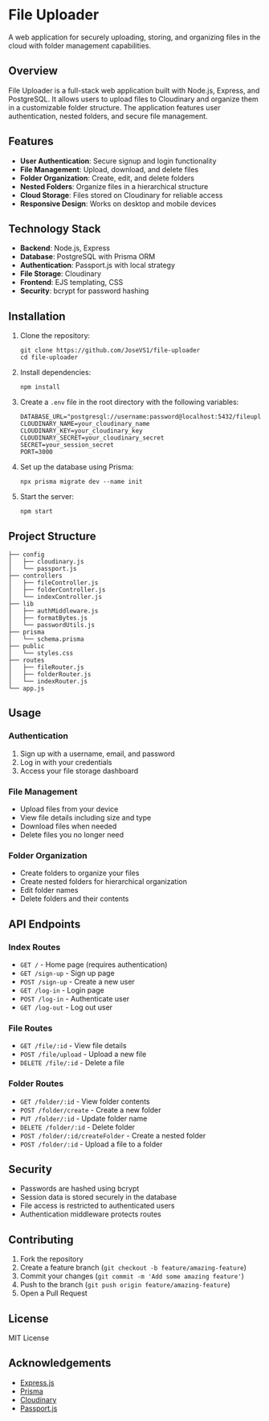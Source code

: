 # File Uploader

A web application for securely uploading, storing, and organizing files in the cloud with folder management capabilities.

## Overview

File Uploader is a full-stack web application built with Node.js, Express, and PostgreSQL. It allows users to upload files to Cloudinary and organize them in a customizable folder structure. The application features user authentication, nested folders, and secure file management.

## Features

- **User Authentication**: Secure signup and login functionality
- **File Management**: Upload, download, and delete files
- **Folder Organization**: Create, edit, and delete folders
- **Nested Folders**: Organize files in a hierarchical structure
- **Cloud Storage**: Files stored on Cloudinary for reliable access
- **Responsive Design**: Works on desktop and mobile devices

## Technology Stack

- **Backend**: Node.js, Express
- **Database**: PostgreSQL with Prisma ORM
- **Authentication**: Passport.js with local strategy
- **File Storage**: Cloudinary
- **Frontend**: EJS templating, CSS
- **Security**: bcrypt for password hashing

## Installation

1. Clone the repository:
   ```
   git clone https://github.com/JoseVS1/file-uploader
   cd file-uploader
   ```

2. Install dependencies:
   ```
   npm install
   ```

3. Create a `.env` file in the root directory with the following variables:
   ```
   DATABASE_URL="postgresql://username:password@localhost:5432/fileuploader"
   CLOUDINARY_NAME=your_cloudinary_name
   CLOUDINARY_KEY=your_cloudinary_key
   CLOUDINARY_SECRET=your_cloudinary_secret
   SECRET=your_session_secret
   PORT=3000
   ```

4. Set up the database using Prisma:
   ```
   npx prisma migrate dev --name init
   ```

5. Start the server:
   ```
   npm start
   ```

## Project Structure

```
├── config
│   ├── cloudinary.js
│   └── passport.js
├── controllers
│   ├── fileController.js
│   ├── folderController.js
│   └── indexController.js
├── lib
│   ├── authMiddleware.js
│   ├── formatBytes.js
│   └── passwordUtils.js
├── prisma
│   └── schema.prisma
├── public
│   └── styles.css
├── routes
│   ├── fileRouter.js
│   ├── folderRouter.js
│   └── indexRouter.js
└── app.js
```

## Usage

### Authentication

1. Sign up with a username, email, and password
2. Log in with your credentials
3. Access your file storage dashboard

### File Management

- Upload files from your device
- View file details including size and type
- Download files when needed
- Delete files you no longer need

### Folder Organization

- Create folders to organize your files
- Create nested folders for hierarchical organization
- Edit folder names
- Delete folders and their contents

## API Endpoints

### Index Routes

- `GET /` - Home page (requires authentication)
- `GET /sign-up` - Sign up page
- `POST /sign-up` - Create a new user
- `GET /log-in` - Login page
- `POST /log-in` - Authenticate user
- `GET /log-out` - Log out user

### File Routes

- `GET /file/:id` - View file details
- `POST /file/upload` - Upload a new file
- `DELETE /file/:id` - Delete a file

### Folder Routes

- `GET /folder/:id` - View folder contents
- `POST /folder/create` - Create a new folder
- `PUT /folder/:id` - Update folder name
- `DELETE /folder/:id` - Delete folder
- `POST /folder/:id/createFolder` - Create a nested folder
- `POST /folder/:id` - Upload a file to a folder

## Security

- Passwords are hashed using bcrypt
- Session data is stored securely in the database
- File access is restricted to authenticated users
- Authentication middleware protects routes

## Contributing

1. Fork the repository
2. Create a feature branch (`git checkout -b feature/amazing-feature`)
3. Commit your changes (`git commit -m 'Add some amazing feature'`)
4. Push to the branch (`git push origin feature/amazing-feature`)
5. Open a Pull Request

## License

MIT License

## Acknowledgements

- [Express.js](https://expressjs.com/)
- [Prisma](https://www.prisma.io/)
- [Cloudinary](https://cloudinary.com/)
- [Passport.js](http://www.passportjs.org/)
